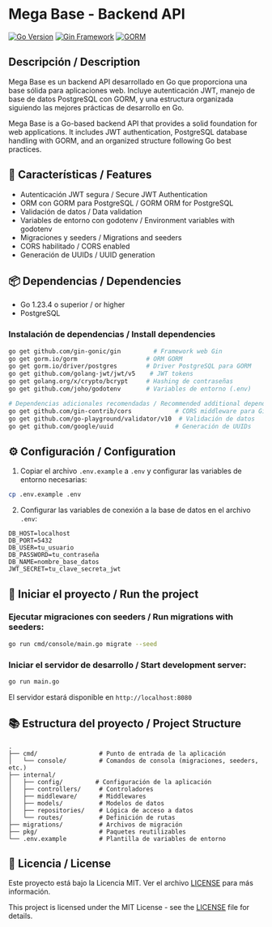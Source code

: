 # Mega Base - Backend API

[![Go Version](https://img.shields.io/badge/go-1.23.4-blue.svg)](https://golang.org/)
[![Gin Framework](https://img.shields.io/badge/gin--gonic-gin-blue)](https://github.com/gin-gonic/gin)
[![GORM](https://img.shields.io/badge/gorm-ORM-lightgrey)](https://gorm.io/)

## Descripción / Description

Mega Base es un backend API desarrollado en Go que proporciona una base sólida para aplicaciones web. Incluye autenticación JWT, manejo de base de datos PostgreSQL con GORM, y una estructura organizada siguiendo las mejores prácticas de desarrollo en Go.

Mega Base is a Go-based backend API that provides a solid foundation for web applications. It includes JWT authentication, PostgreSQL database handling with GORM, and an organized structure following Go best practices.

## 🚀 Características / Features

- Autenticación JWT segura / Secure JWT Authentication
- ORM con GORM para PostgreSQL / GORM ORM for PostgreSQL
- Validación de datos / Data validation
- Variables de entorno con godotenv / Environment variables with godotenv
- Migraciones y seeders / Migrations and seeders
- CORS habilitado / CORS enabled
- Generación de UUIDs / UUID generation

## 📦 Dependencias / Dependencies

- Go 1.23.4 o superior / or higher
- PostgreSQL

### Instalación de dependencias / Install dependencies

```bash
go get github.com/gin-gonic/gin         # Framework web Gin
go get gorm.io/gorm                   # ORM GORM
go get gorm.io/driver/postgres        # Driver PostgreSQL para GORM
go get github.com/golang-jwt/jwt/v5    # JWT tokens
go get golang.org/x/crypto/bcrypt     # Hashing de contraseñas
go get github.com/joho/godotenv       # Variables de entorno (.env)

# Dependencias adicionales recomendadas / Recommended additional dependencies
go get github.com/gin-contrib/cors            # CORS middleware para Gin
go get github.com/go-playground/validator/v10  # Validación de datos
go get github.com/google/uuid                 # Generación de UUIDs
```

## ⚙️ Configuración / Configuration

1. Copiar el archivo `.env.example` a `.env` y configurar las variables de entorno necesarias:

```bash
cp .env.example .env
```

2. Configurar las variables de conexión a la base de datos en el archivo `.env`:

```env
DB_HOST=localhost
DB_PORT=5432
DB_USER=tu_usuario
DB_PASSWORD=tu_contraseña
DB_NAME=nombre_base_datos
JWT_SECRET=tu_clave_secreta_jwt
```

## 🚀 Iniciar el proyecto / Run the project

### Ejecutar migraciones con seeders / Run migrations with seeders:

```bash
go run cmd/console/main.go migrate --seed
```

### Iniciar el servidor de desarrollo / Start development server:

```bash
go run main.go
```

El servidor estará disponible en `http://localhost:8080`

## 📚 Estructura del proyecto / Project Structure

```
.
├── cmd/                 # Punto de entrada de la aplicación
│   └── console/         # Comandos de consola (migraciones, seeders, etc.)
├── internal/
│   ├── config/         # Configuración de la aplicación
│   ├── controllers/     # Controladores
│   ├── middleware/      # Middlewares
│   ├── models/          # Modelos de datos
│   ├── repositories/    # Lógica de acceso a datos
│   └── routes/          # Definición de rutas
├── migrations/          # Archivos de migración
├── pkg/                 # Paquetes reutilizables
└── .env.example         # Plantilla de variables de entorno
```

## 📄 Licencia / License

Este proyecto está bajo la Licencia MIT. Ver el archivo [LICENSE](LICENSE) para más información.

This project is licensed under the MIT License - see the [LICENSE](LICENSE) file for details.
